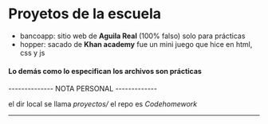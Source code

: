 # Proyetos de la escuela 

- bancoapp: sitio web de **Aguila Real** (100% falso) solo para prácticas
- hopper: sacado de __Khan academy__ fue un mini juego que hice en html, css y js

#### Lo demás como lo especifican los archivos son prácticas


-------------- NOTA PERSONAL -------------

el dir local se llama _proyectos/_ el repo es _Codehomework_

-----------------------------------------





